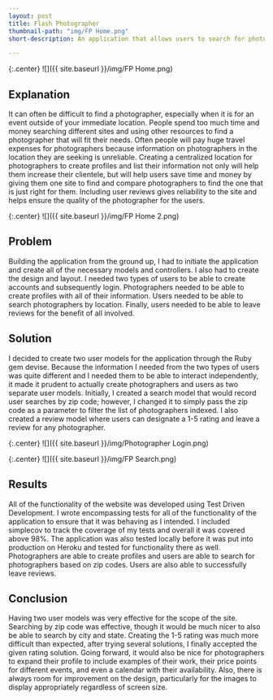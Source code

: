 ```yaml
---
layout: post
title: Flash Photographer
thumbnail-path: "img/FP Home.png"
short-description: An application that allows users to search for photographers based on zip code.

---
```


{:.center}
![]({{ site.baseurl }}/img/FP Home.png)

## Explanation

It can often be difficult to find a photographer, especially when it is for an event outside of your immediate location. People spend too much time and money searching different sites and using other resources to find a photographer that will fit their needs. Often people will pay huge travel expenses for photographers because information on photographers in the location they are seeking is unreliable. Creating a centralized location for photographers to create profiles and list their information not only will help them increase their clientele, but will help users save time and money by giving them one site to find and compare photographers to find the one that is just right for them. Including user reviews gives reliability to the site and helps ensure the quality of the photographer for the users.

{:.center}
![]({{ site.baseurl }}/img/FP Home 2.png)

## Problem

Building the application from the ground up, I had to initiate the application and create all of the necessary models and controllers. I also had to create the design and layout. I needed two types of users to be able to create accounts and subsequently login. Photographers needed to be able to create profiles with all of their information. Users needed to be able to search photographers by location. Finally, users needed to be able to leave reviews for the benefit of all involved.

## Solution

I decided to create two user models for the application through the Ruby gem devise. Because the information I needed from the two types of users was quite different and I needed them to be able to interact independently, it made it prudent to actually create photographers and users as two separate user models. Initially, I created a search model that would record user searches by zip code; however, I changed it to simply pass the zip code as a parameter to filter the list of photographers indexed. I also created a review model where users can designate a 1-5 rating and leave a review for any photographer.

{:.center}
![]({{ site.baseurl }}/img/Photographer Login.png)

{:.center}
![]({{ site.baseurl }}/img/FP Search.png)

## Results

All of the functionality of the website was developed using Test Driven Development. I wrote encompassing tests for all of the functionality of the application to ensure that it was behaving as I intended. I included simplecov to track the coverage of my tests and overall it was covered above 98%. The application was also tested locally before it was put into production on Heroku and tested for functionality there as well. Photographers are able to create profiles and users are able to search for photographers based on zip codes. Users are also able to successfully leave reviews.


## Conclusion

Having two user models was very effective for the scope of the site. Searching by zip code was effective, though it would be much nicer to also be able to search by city and state. Creating the 1-5 rating was much more difficult than expected, after trying several solutions, I finally accepted the given rating solution. Going forward, it would also be nice for photographers to expand their profile to include examples of their work, their price points for different events, and even a calendar with their availability. Also, there is always room for improvement on the design, particularly for the images to display appropriately regardless of screen size.
